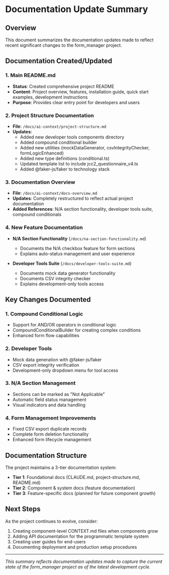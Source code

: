 # Documentation Update Summary

## Overview
This document summarizes the documentation updates made to reflect recent significant changes to the form_manager project.

## Documentation Created/Updated

### 1. Main README.md
- **Status**: Created comprehensive project README
- **Content**: Project overview, features, installation guide, quick start examples, development instructions
- **Purpose**: Provides clear entry point for developers and users

### 2. Project Structure Documentation
- **File**: `/docs/ai-context/project-structure.md`
- **Updates**: 
  - Added new developer tools components directory
  - Added compound conditional builder
  - Added new utilities (mockDataGenerator, csvIntegrityChecker, formLogicEnhanced)
  - Added new type definitions (conditional.ts)
  - Updated template list to include jcc2_questionnaire_v4.ts
  - Added @faker-js/faker to technology stack

### 3. Documentation Overview
- **File**: `/docs/ai-context/docs-overview.md`
- **Updates**: Completely restructured to reflect actual project documentation
- **Added References**: N/A section functionality, developer tools suite, compound conditionals

### 4. New Feature Documentation
- **N/A Section Functionality** (`/docs/na-section-functionality.md`)
  - Documents the N/A checkbox feature for form sections
  - Explains auto-status management and user experience
  
- **Developer Tools Suite** (`/docs/developer-tools-suite.md`)
  - Documents mock data generator functionality
  - Documents CSV integrity checker
  - Explains development-only tools access

## Key Changes Documented

### 1. Compound Conditional Logic
- Support for AND/OR operators in conditional logic
- CompoundConditionalBuilder for creating complex conditions
- Enhanced form flow capabilities

### 2. Developer Tools
- Mock data generation with @faker-js/faker
- CSV export integrity verification
- Development-only dropdown menu for tool access

### 3. N/A Section Management
- Sections can be marked as "Not Applicable"
- Automatic field status management
- Visual indicators and data handling

### 4. Form Management Improvements
- Fixed CSV export duplicate records
- Complete form deletion functionality
- Enhanced form lifecycle management

## Documentation Structure
The project maintains a 3-tier documentation system:
- **Tier 1**: Foundational docs (CLAUDE.md, project-structure.md, README.md)
- **Tier 2**: Component & system docs (feature documentation)
- **Tier 3**: Feature-specific docs (planned for future component growth)

## Next Steps
As the project continues to evolve, consider:
1. Creating component-level CONTEXT.md files when components grow
2. Adding API documentation for the programmatic template system
3. Creating user guides for end-users
4. Documenting deployment and production setup procedures

---

*This summary reflects documentation updates made to capture the current state of the form_manager project as of the latest development cycle.*